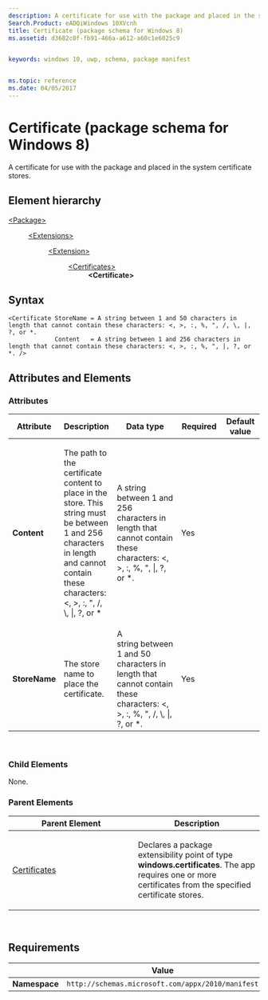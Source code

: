 ```yaml
---
description: A certificate for use with the package and placed in the system certificate stores (Windows 8).
Search.Product: eADQiWindows 10XVcnh
title: Certificate (package schema for Windows 8)
ms.assetid: d3682c0f-fb91-466a-a612-a60c1e6025c9


keywords: windows 10, uwp, schema, package manifest


ms.topic: reference
ms.date: 04/05/2017
---
```


# Certificate (package schema for Windows 8)


A certificate for use with the package and placed in the system certificate stores.

## Element hierarchy

<dl>
<dt><a href="element-package.md">&lt;Package&gt;</a></dt>
<dd>
<dl>
<dt><a href="element-extensions.md">&lt;Extensions&gt;</a></dt>
<dd>
<dl>
<dt><a href="element-extension.md">&lt;Extension&gt;</a></dt>
<dd>
<dl>
<dt><a href="element-certificates.md">&lt;Certificates&gt;</a></dt>
<dd><b>&lt;Certificate&gt;</b></dd>
</dl>
</dd>
</dl>
</dd>
</dl>
</dd>
</dl>

## Syntax

``` syntax
<Certificate StoreName = A string between 1 and 50 characters in length that cannot contain these characters: <, >, :, %, ", /, \, |, ?, or *.
             Content   = A string between 1 and 256 characters in length that cannot contain these characters: <, >, :, %, ", |, ?, or *. />
```

## Attributes and Elements


### Attributes

<table>
<colgroup>
<col width="20%" />
<col width="20%" />
<col width="20%" />
<col width="20%" />
<col width="20%" />
</colgroup>
<thead>
<tr class="header">
<th>Attribute</th>
<th>Description</th>
<th>Data type</th>
<th>Required</th>
<th>Default value</th>
</tr>
</thead>
<tbody>
<tr class="odd">
<td><strong>Content</strong></td>
<td><p>The path to the certificate content to place in the store. This string must be between 1 and 256 characters in length and cannot contain these characters: &lt;, &gt;, :, &quot;, /, \, |, ?, or *</p></td>
<td>A string between 1 and 256 characters in length that cannot contain these characters: &lt;, &gt;, :, %, &quot;, |, ?, or *.</td>
<td>Yes</td>
<td></td>
</tr>
<tr class="even">
<td><strong>StoreName</strong></td>
<td><p>The store name to place the certificate.</p></td>
<td>A string between 1 and 50 characters in length that cannot contain these characters: &lt;, &gt;, :, %, &quot;, /, \, |, ?, or *.</td>
<td>Yes</td>
<td></td>
</tr>
</tbody>
</table>

 

### Child Elements

None.

### Parent Elements

<table>
<colgroup>
<col width="50%" />
<col width="50%" />
</colgroup>
<thead>
<tr class="header">
<th>Parent Element</th>
<th>Description</th>
</tr>
</thead>
<tbody>
<tr class="odd">
<td><a href="element-certificates.md">Certificates</a> </td>
<td><p>Declares a package extensibility point of type <strong>windows.certificates</strong>. The app requires one or more certificates from the specified certificate stores.</p></td>
</tr>
</tbody>
</table>

 

## Requirements

|               |    Value                                                         |
|---------------|-------------------------------------------------------------|
| **Namespace** | `http://schemas.microsoft.com/appx/2010/manifest` |

 

 



